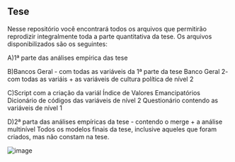 ## Tese ####
Nesse repositório você encontrará todos os arquivos que permitirão reprodizir integralmente toda a parte quantitativa da tese. 
Os arquivos disponibilizados são os seguintes:

A)1ª parte das análises empírica das tese


B)Bancos Geral - com todas as variáveis da 1ª parte da tese
Banco Geral 2- com todas as variáis + as variáveis de cultura política de nível 2 


C)Script com a criação da variál Índice de Valores Emancipatórios
Dicionário de códigos das variáveis de nível 2 
Questionário contendo as variáveis de nível 1 


D)2ª parta das análises empíricas da tese - contendo o merge + a análise multinível
Todos os modelos finais da tese, inclusive aqueles que foram criados, mas não constam na tese.

![image](https://user-images.githubusercontent.com/63126159/180512917-7719259b-e155-40c1-990d-4ad73ae9eb92.png)

